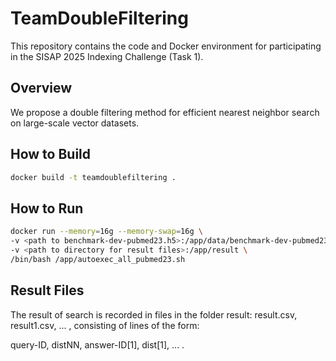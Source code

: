 # TeamDoubleFiltering

This repository contains the code and Docker environment for participating in the SISAP 2025 Indexing Challenge (Task 1).

## Overview

We propose a double filtering method for efficient nearest neighbor search on large-scale vector datasets.

## How to Build

```bash
docker build -t teamdoublefiltering .
```
## How to Run
```bash
docker run --memory=16g --memory-swap=16g \
-v <path to benchmark-dev-pubmed23.h5>:/app/data/benchmark-dev-pubmed23.h5:ro \
-v <path to directory for result files>:/app/result \
/bin/bash /app/autoexec_all_pubmed23.sh
```
## Result Files

The result of search is recorded in files in the folder result: 
result.csv, result1.csv, ... , consisting of lines of the form:

query-ID, distNN, answer-ID[1], dist[1], ... .

